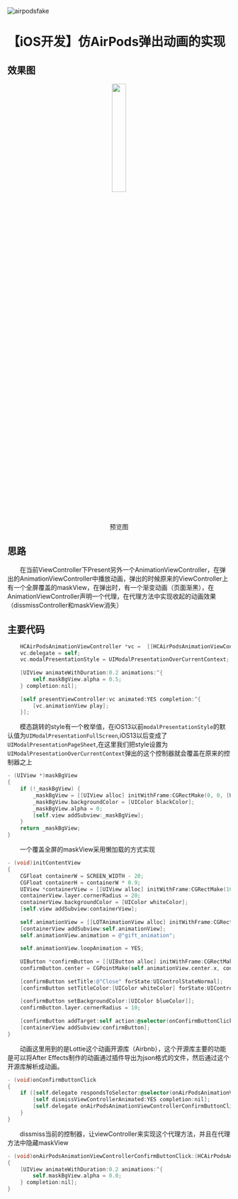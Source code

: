 ![airpodsfake](https://peterhuang.oss-cn-beijing.aliyuncs.com/notes_pics/airpodsfake.png)

# 【iOS开发】仿AirPods弹出动画的实现
## 效果图
<p align="center">
	<img src="https://gz.bcebos.com/v1/peterhuang/PIC/notes/AirPods.png" width="25%" height="25%">
	<p align="center">
		<text>预览图</text>
	</p>
</p>

## 思路
　　在当前ViewController下Present另外一个AnimationViewController，在弹出的AnimationViewController中播放动画，弹出的时候原来的ViewController上有一个全屏覆盖的maskView，在弹出时，有一个渐变动画（页面渐黑），在AnimationViewController声明一个代理，在代理方法中实现收起的动画效果（dissmissController和maskView消失）
　　
## 主要代码
```Objective-C
    HCAirPodsAnimationViewController *vc =  [[HCAirPodsAnimationViewController alloc] init];
    vc.delegate = self;
    vc.modalPresentationStyle = UIModalPresentationOverCurrentContext;
    
    [UIView animateWithDuration:0.2 animations:^{
        self.maskBgView.alpha = 0.5;
    } completion:nil];
    
    [self presentViewController:vc animated:YES completion:^{
        [vc.animationView play];
    }];
```
　　模态跳转的style有一个枚举值，在iOS13以前`modalPresentationStyle`的默认值为`UIModalPresentationFullScreen`,iOS13以后变成了`UIModalPresentationPageSheet`,在这里我们把style设置为`UIModalPresentationOverCurrentContext`弹出的这个控制器就会覆盖在原来的控制器之上　
```Objective-C
- (UIView *)maskBgView
{
    if (!_maskBgView) {
        _maskBgView = [[UIView alloc] initWithFrame:CGRectMake(0, 0, [UIScreen mainScreen].bounds.size.width, [UIScreen mainScreen].bounds.size.height)];
        _maskBgView.backgroundColor = [UIColor blackColor];
        _maskBgView.alpha = 0;
        [self.view addSubview:_maskBgView];
    }
    return _maskBgView;
}
```
　　一个覆盖全屏的maskView采用懒加载的方式实现
```Objective-C
- (void)initContentView
{
    CGFloat containerW = SCREEN_WIDTH - 20;
    CGFloat containerH = containerW * 0.9;
    UIView *containerView = [[UIView alloc] initWithFrame:CGRectMake(10, SCREEN_HEIGHT - containerH - 10, containerW, containerH)];
    containerView.layer.cornerRadius = 20;
    containerView.backgroundColor = [UIColor whiteColor];
    [self.view addSubview:containerView];
    
    self.animationView = [[LOTAnimationView alloc] initWithFrame:CGRectMake(70, 70, containerW - 140, containerH - 140)];
    [containerView addSubview:self.animationView];
    self.animationView.animation = @"gift_animation";
    
    self.animationView.loopAnimation = YES;
    
    UIButton *confirmButton = [[UIButton alloc] initWithFrame:CGRectMake(0, 0, 200, 34)];
    confirmButton.center = CGPointMake(self.animationView.center.x, containerH - 44);
    
    [confirmButton setTitle:@"Close" forState:UIControlStateNormal];
    [confirmButton setTitleColor:[UIColor whiteColor] forState:UIControlStateNormal];
    
    [confirmButton setBackgroundColor:[UIColor blueColor]];
    confirmButton.layer.cornerRadius = 10;
    
    [confirmButton addTarget:self action:@selector(onConfirmButtonClick) forControlEvents:UIControlEventTouchUpInside];
    [containerView addSubview:confirmButton];
}
```
　　动画这里用到的是Lottie这个动画开源库（Airbnb），这个开源库主要的功能是可以将After Effects制作的动画通过插件导出为json格式的文件，然后通过这个开源库解析成动画。
```Objective-C
- (void)onConfirmButtonClick
{
    if ([self.delegate respondsToSelector:@selector(onAirPodsAnimationViewControllerConfirmButtonClick:)]) {
        [self dismissViewControllerAnimated:YES completion:nil];
        [self.delegate onAirPodsAnimationViewControllerConfirmButtonClick:self];
    }
}
```
　　dissmiss当前的控制器，让viewController来实现这个代理方法，并且在代理方法中隐藏maskView
```Objective-C
- (void)onAirPodsAnimationViewControllerConfirmButtonClick:(HCAirPodsAnimationViewController *)vc
{
    [UIView animateWithDuration:0.2 animations:^{
        self.maskBgView.alpha = 0.0;
    } completion:nil];
}
```

